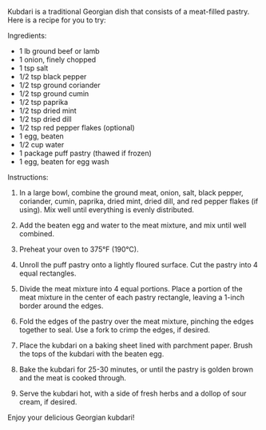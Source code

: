  Kubdari is a traditional Georgian dish that consists of a meat-filled pastry. Here is a recipe for you to try:

Ingredients:

* 1 lb ground beef or lamb
* 1 onion, finely chopped
* 1 tsp salt
* 1/2 tsp black pepper
* 1/2 tsp ground coriander
* 1/2 tsp ground cumin
* 1/2 tsp paprika
* 1/2 tsp dried mint
* 1/2 tsp dried dill
* 1/2 tsp red pepper flakes (optional)
* 1 egg, beaten
* 1/2 cup water
* 1 package puff pastry (thawed if frozen)
* 1 egg, beaten for egg wash

Instructions:

1. In a large bowl, combine the ground meat, onion, salt, black pepper, coriander, cumin, paprika, dried mint, dried dill, and red pepper flakes (if using). Mix well until everything is evenly distributed.

2. Add the beaten egg and water to the meat mixture, and mix until well combined.

3. Preheat your oven to 375°F (190°C).

4. Unroll the puff pastry onto a lightly floured surface. Cut the pastry into 4 equal rectangles.

5. Divide the meat mixture into 4 equal portions. Place a portion of the meat mixture in the center of each pastry rectangle, leaving a 1-inch border around the edges.

6. Fold the edges of the pastry over the meat mixture, pinching the edges together to seal. Use a fork to crimp the edges, if desired.

7. Place the kubdari on a baking sheet lined with parchment paper. Brush the tops of the kubdari with the beaten egg.

8. Bake the kubdari for 25-30 minutes, or until the pastry is golden brown and the meat is cooked through.

9. Serve the kubdari hot, with a side of fresh herbs and a dollop of sour cream, if desired.

Enjoy your delicious Georgian kubdari!
